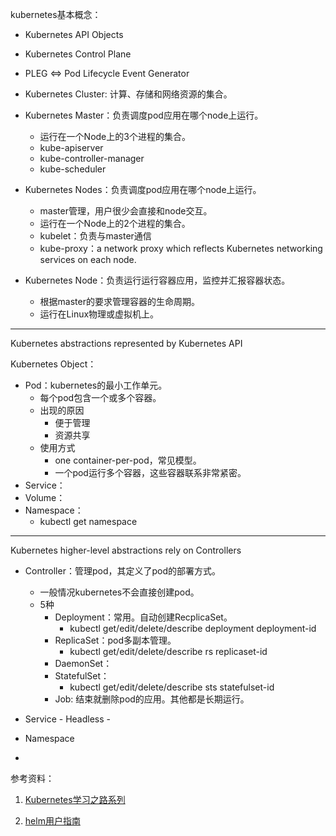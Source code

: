 
kubernetes基本概念：

- Kubernetes API Objects
- Kubernetes Control Plane
- PLEG <=> Pod Lifecycle Event Generator

- Kubernetes Cluster: 计算、存储和网络资源的集合。
- Kubernetes Master：负责调度pod应用在哪个node上运行。
  - 运行在一个Node上的3个进程的集合。
  - kube-apiserver
  - kube-controller-manager
  - kube-scheduler
- Kubernetes Nodes：负责调度pod应用在哪个node上运行。
  - master管理，用户很少会直接和node交互。
  - 运行在一个Node上的2个进程的集合。
  - kubelet：负责与master通信
  - kube-proxy：a network proxy which reflects Kubernetes networking services on each node.
- Kubernetes Node：负责运行运行容器应用，监控并汇报容器状态。
  - 根据master的要求管理容器的生命周期。
  - 运行在Linux物理或虚拟机上。

---
Kubernetes abstractions represented by Kubernetes API

Kubernetes Object：
- Pod：kubernetes的最小工作单元。
  - 每个pod包含一个或多个容器。
  - 出现的原因
    - 便于管理
    - 资源共享
  - 使用方式
    - one container-per-pod，常见模型。
    - 一个pod运行多个容器，这些容器联系非常紧密。
- Service：
- Volume：
- Namespace：
    - kubectl get namespace

---
Kubernetes higher-level abstractions rely on Controllers

- Controller：管理pod，其定义了pod的部署方式。
  - 一般情况kubernetes不会直接创建pod。
  - 5种
    - Deployment：常用。自动创建RecplicaSet。
      - kubectl get/edit/delete/describe deployment deployment-id
    - ReplicaSet：pod多副本管理。
      - kubectl get/edit/delete/describe rs replicaset-id
    - DaemonSet：
    - StatefulSet：
      - kubectl get/edit/delete/describe sts statefulset-id
    - Job: 结束就删除pod的应用。其他都是长期运行。

- Service
		- Headless
		- 
- Namespace
- 




参考资料：
1. [Kubernetes学习之路系列](https://www.cnblogs.com/linuxk/p/9272567.html)

2. [helm用户指南](https://whmzsu.github.io/helm-doc-zh-cn/)
